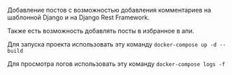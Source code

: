 Добавление постов с возможностью добавления комментариев 
на шаблонной Django и на Django Rest Framework.

Также есть возможность добавлять посты в избранное в апи.

Для запуска проекта использовать эту команду
```docker-compose up -d --build```


Для просмотра логов использовать эту команду
```docker-compose logs -f```
